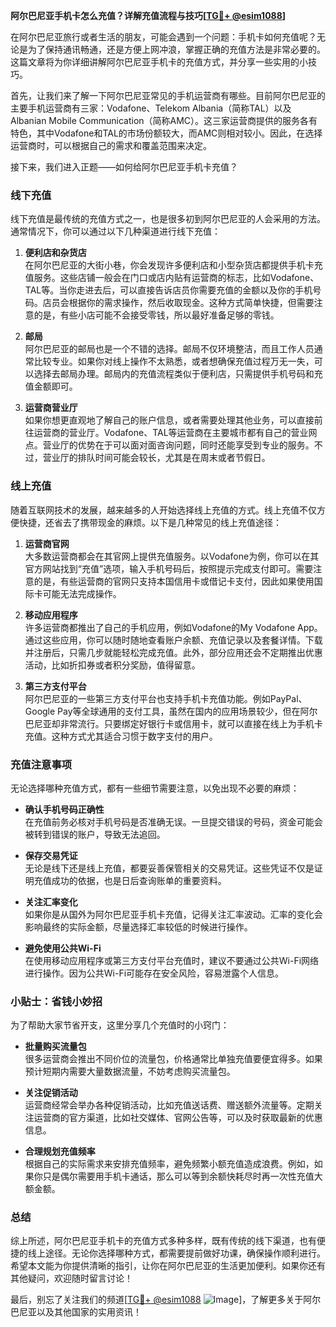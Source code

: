 **阿尔巴尼亚手机卡怎么充值？详解充值流程与技巧[[TG💪+ @esim1088](https://t.me/s/esim1088)]**

在阿尔巴尼亚旅行或者生活的朋友，可能会遇到一个问题：手机卡如何充值呢？无论是为了保持通讯畅通，还是方便上网冲浪，掌握正确的充值方法是非常必要的。这篇文章将为你详细讲解阿尔巴尼亚手机卡的充值方式，并分享一些实用的小技巧。

首先，让我们来了解一下阿尔巴尼亚常见的手机运营商有哪些。目前阿尔巴尼亚的主要手机运营商有三家：Vodafone、Telekom Albania（简称TAL）以及Albanian Mobile Communication（简称AMC）。这三家运营商提供的服务各有特色，其中Vodafone和TAL的市场份额较大，而AMC则相对较小。因此，在选择运营商时，可以根据自己的需求和覆盖范围来决定。

接下来，我们进入正题——如何给阿尔巴尼亚手机卡充值？

### 线下充值

线下充值是最传统的充值方式之一，也是很多初到阿尔巴尼亚的人会采用的方法。通常情况下，你可以通过以下几种渠道进行线下充值：

1. **便利店和杂货店**  
   在阿尔巴尼亚的大街小巷，你会发现许多便利店和小型杂货店都提供手机卡充值服务。这些店铺一般会在门口或店内贴有运营商的标志，比如Vodafone、TAL等。当你走进去后，可以直接告诉店员你需要充值的金额以及你的手机号码。店员会根据你的需求操作，然后收取现金。这种方式简单快捷，但需要注意的是，有些小店可能不会接受零钱，所以最好准备足够的零钱。

2. **邮局**  
   阿尔巴尼亚的邮局也是一个不错的选择。邮局不仅环境整洁，而且工作人员通常比较专业。如果你对线上操作不太熟悉，或者想确保充值过程万无一失，可以选择去邮局办理。邮局内的充值流程类似于便利店，只需提供手机号码和充值金额即可。

3. **运营商营业厅**  
   如果你想更直观地了解自己的账户信息，或者需要处理其他业务，可以直接前往运营商的营业厅。Vodafone、TAL等运营商在主要城市都有自己的营业网点。营业厅的优势在于可以面对面咨询问题，同时还能享受到专业的服务。不过，营业厅的排队时间可能会较长，尤其是在周末或者节假日。

### 线上充值

随着互联网技术的发展，越来越多的人开始选择线上充值的方式。线上充值不仅方便快捷，还省去了携带现金的麻烦。以下是几种常见的线上充值途径：

1. **运营商官网**  
   大多数运营商都会在其官网上提供充值服务。以Vodafone为例，你可以在其官方网站找到“充值”选项，输入手机号码后，按照提示完成支付即可。需要注意的是，有些运营商的官网只支持本国信用卡或借记卡支付，因此如果使用国际卡可能无法完成操作。

2. **移动应用程序**  
   许多运营商都推出了自己的手机应用，例如Vodafone的My Vodafone App。通过这些应用，你可以随时随地查看账户余额、充值记录以及套餐详情。下载并注册后，只需几步就能轻松完成充值。此外，部分应用还会不定期推出优惠活动，比如折扣券或者积分奖励，值得留意。

3. **第三方支付平台**  
   阿尔巴尼亚的一些第三方支付平台也支持手机卡充值功能。例如PayPal、Google Pay等全球通用的支付工具，虽然在国内的应用场景较少，但在阿尔巴尼亚却非常流行。只要绑定好银行卡或信用卡，就可以直接在线上为手机卡充值。这种方式尤其适合习惯于数字支付的用户。

### 充值注意事项

无论选择哪种充值方式，都有一些细节需要注意，以免出现不必要的麻烦：

- **确认手机号码正确性**  
  在充值前务必核对手机号码是否准确无误。一旦提交错误的号码，资金可能会被转到错误的账户，导致无法追回。

- **保存交易凭证**  
  无论是线下还是线上充值，都要妥善保管相关的交易凭证。这些凭证不仅是证明充值成功的依据，也是日后查询账单的重要资料。

- **关注汇率变化**  
  如果你是从国外为阿尔巴尼亚手机卡充值，记得关注汇率波动。汇率的变化会影响最终的实际金额，尽量选择汇率较低的时候进行操作。

- **避免使用公共Wi-Fi**  
  在使用移动应用程序或第三方支付平台充值时，建议不要通过公共Wi-Fi网络进行操作。因为公共Wi-Fi可能存在安全风险，容易泄露个人信息。

### 小贴士：省钱小妙招

为了帮助大家节省开支，这里分享几个充值时的小窍门：

- **批量购买流量包**  
  很多运营商会推出不同价位的流量包，价格通常比单独充值要便宜得多。如果预计短期内需要大量数据流量，不妨考虑购买流量包。

- **关注促销活动**  
  运营商经常会举办各种促销活动，比如充值送话费、赠送额外流量等。定期关注运营商的官方渠道，比如社交媒体、官网公告等，可以及时获取最新的优惠信息。

- **合理规划充值频率**  
  根据自己的实际需求来安排充值频率，避免频繁小额充值造成浪费。例如，如果你只是偶尔需要用手机卡通话，那么可以等到余额快耗尽时再一次性充值大额金额。

### 总结

综上所述，阿尔巴尼亚手机卡的充值方式多种多样，既有传统的线下渠道，也有便捷的线上途径。无论你选择哪种方式，都需要提前做好功课，确保操作顺利进行。希望本文能为你提供清晰的指引，让你在阿尔巴尼亚的生活更加便利。如果你还有其他疑问，欢迎随时留言讨论！

最后，别忘了关注我们的频道[[TG💪+ @esim1088](https://t.me/s/esim1088) ![Image](https://i.postimg.cc/4NQfJmqS/Snipaste-2025-05-13-00-14-12.png)]，了解更多关于阿尔巴尼亚以及其他国家的实用资讯！